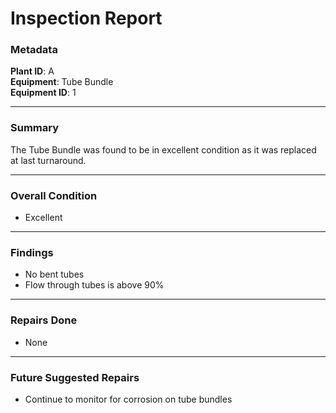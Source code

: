 # Inspection Report

### Metadata  
**Plant ID**: A  
**Equipment**: Tube Bundle  
**Equipment ID**: 1

---

### Summary  
The Tube Bundle was found to be in excellent condition as it was replaced at last turnaround.

---

### Overall Condition  
- Excellent

---

### Findings  
- No bent tubes
- Flow through tubes is above 90%

---

### Repairs Done  
- None

---

### Future Suggested Repairs  
- Continue to monitor for corrosion on tube bundles
